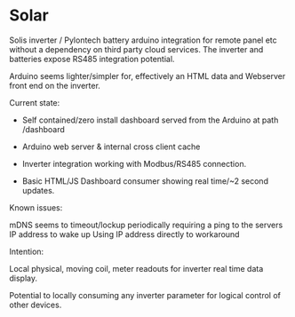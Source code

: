 # Solar
Solis inverter / Pylontech battery arduino integration for remote panel etc without a dependency on third party cloud services.
The inverter and batteries expose RS485 integration potential.

Arduino seems lighter/simpler for, effectively an HTML data and Webserver front end on the inverter.

Current state:

 - Self contained/zero install dashboard served from the Arduino at path <ip>/dashboard
 
 - Arduino web server & internal cross client cache
 - Inverter integration working with Modbus/RS485 connection.
 - Basic HTML/JS Dashboard consumer showing real time/~2 second updates.

Known issues:

mDNS seems to timeout/lockup periodically requiring a ping to the servers IP address to wake up
Using IP address directly to workaround

Intention:

Local physical, moving coil, meter readouts for inverter real time data display.

Potential to locally consuming any inverter parameter for logical control of other devices.

